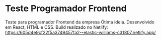 # Teste Programador Frontend

Teste para programador Frontend da empresa Ótima ideia.
Desenvolvido em React, HTML e CSS.
Build realizado no Netlify: https://605d4e9cf22f5a3749457fa2--elastic-williams-c31807.netlify.app/
